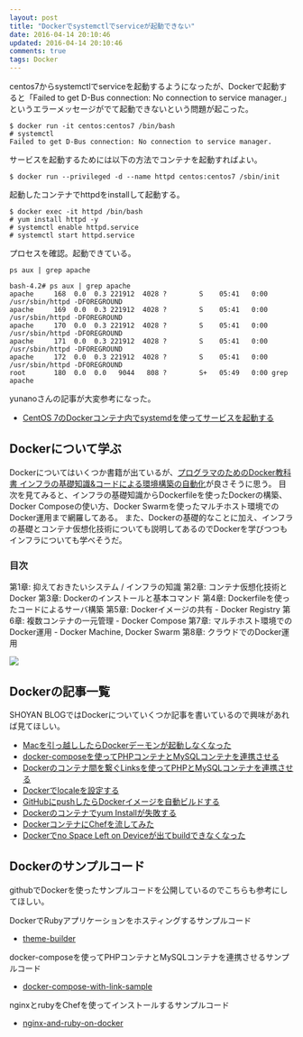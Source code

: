 ```yaml
---
layout: post
title: "Dockerでsystemctlでserviceが起動できない"
date: 2016-04-14 20:10:46
updated: 2016-04-14 20:10:46
comments: true
tags: Docker
---
```

centos7からsystemctlでserviceを起動するようになったが、Dockerで起動すると「Failed to get D-Bus connection: No connection to service manager.」というエラーメッセージがでて起動できないという問題が起こった。


```
$ docker run -it centos:centos7 /bin/bash
# systemctl
Failed to get D-Bus connection: No connection to service manager.

```

サービスを起動するためには以下の方法でコンテナを起動すればよい。

```
$ docker run --privileged -d --name httpd centos:centos7 /sbin/init

```

起動したコンテナでhttpdをinstallして起動する。


```
$ docker exec -it httpd /bin/bash
# yum install httpd -y
# systemctl enable httpd.service
# systemctl start httpd.service

```

プロセスを確認。起動できている。


```
ps aux | grep apache

bash-4.2# ps aux | grep apache
apache     168  0.0  0.3 221912  4028 ?        S    05:41   0:00 /usr/sbin/httpd -DFOREGROUND
apache     169  0.0  0.3 221912  4028 ?        S    05:41   0:00 /usr/sbin/httpd -DFOREGROUND
apache     170  0.0  0.3 221912  4028 ?        S    05:41   0:00 /usr/sbin/httpd -DFOREGROUND
apache     171  0.0  0.3 221912  4028 ?        S    05:41   0:00 /usr/sbin/httpd -DFOREGROUND
apache     172  0.0  0.3 221912  4028 ?        S    05:41   0:00 /usr/sbin/httpd -DFOREGROUND
root       180  0.0  0.0   9044   808 ?        S+   05:49   0:00 grep apache

```

yunanoさんの記事が大変参考になった。  

* [CentOS 7のDockerコンテナ内でsystemdを使ってサービスを起動する](http://qiita.com/yunano/items/9637ee21a71eba197345)

## Dockerについて学ぶ

Dockerについてはいくつか書籍が出ているが、[プログラマのためのDocker教科書 インフラの基礎知識&コードによる環境構築の自動化](http://amzn.to/2qiMHAN)が良さそうに思う。
目次を見てみると、インフラの基礎知識からDockerfileを使ったDockerの構築、Docker Composeの使い方、Docker Swarmを使ったマルチホスト環境でのDocker運用まで網羅してある。
また、Dockerの基礎的なことに加え、インフラの基礎とコンテナ仮想化技術についても説明してあるのでDockerを学びつつもインフラについても学べそうだ。

### 目次

第1章: 抑えておきたいシステム / インフラの知識
第2章: コンテナ仮想化技術とDocker
第3章: Dockerのインストールと基本コマンド
第4章: Dockerfileを使ったコードによるサーバ構築
第5章: Dockerイメージの共有 - Docker Registry
第6章: 複数コンテナの一元管理 - Docker Compose
第7章: マルチホスト環境でのDocker運用 - Docker Machine, Docker Swarm
第8章: クラウドでのDocker運用

<a href="https://www.amazon.co.jp/%E3%83%97%E3%83%AD%E3%82%B0%E3%83%A9%E3%83%9E%E3%81%AE%E3%81%9F%E3%82%81%E3%81%AEDocker%E6%95%99%E7%A7%91%E6%9B%B8-%E3%82%A4%E3%83%B3%E3%83%95%E3%83%A9%E3%81%AE%E5%9F%BA%E7%A4%8E%E7%9F%A5%E8%AD%98-%E3%82%B3%E3%83%BC%E3%83%89%E3%81%AB%E3%82%88%E3%82%8B%E7%92%B0%E5%A2%83%E6%A7%8B%E7%AF%89%E3%81%AE%E8%87%AA%E5%8B%95%E5%8C%96-%E9%98%BF%E4%BD%90-%E5%BF%97%E4%BF%9D/dp/479814102X/ref=as_li_ss_il?ie=UTF8&qid=1495788976&sr=8-1&keywords=docker&linkCode=li3&tag=syoyama-22&linkId=057e48e0a549d45b25dd7dca15a6eef7" target="_blank"><img border="0" src="//ws-fe.amazon-adsystem.com/widgets/q?_encoding=UTF8&ASIN=479814102X&Format=_SL250_&ID=AsinImage&MarketPlace=JP&ServiceVersion=20070822&WS=1&tag=syoyama-22" ></a><img src="https://ir-jp.amazon-adsystem.com/e/ir?t=syoyama-22&l=li3&o=9&a=479814102X" width="1" height="1" border="0" alt="" style="border:none !important; margin:0px !important;" />

## Dockerの記事一覧

SHOYAN BLOGではDockerについていくつか記事を書いているので興味があれば見てほしい。

- [Macを引っ越ししたらDockerデーモンが起動しなくなった](/blog/2016/10/05/fix-unable-to-connect-to-docker-daemon/) 
- [docker-composeを使ってPHPコンテナとMySQLコンテナを連携させる](/blog/2016/09/27/links-container-with-docker-compose/) 
- [Dockerのコンテナ間を繋ぐLinksを使ってPHPとMySQLコンテナを連携させる](/blog/2016/09/16/links-container-for-docker/) 
- [Dockerでlocaleを設定する](/blog/2016/08/24/sets-locale-on-docker/) 
- [GitHubにpushしたらDockerイメージを自動ビルドする](/blog/2016/08/03/docker-auto-build-tutorial/) 
- [Dockerのコンテナでyum Installが失敗する](/blog/2016/05/30/yum-install-failed-by-insufficient-space-on-docker/) 
- [DockerコンテナにChefを流してみた](/blog/2016/04/21/nginx-and-ruby-on-docker/) 
- [Dockerでno Space Left on Deviceが出てbuildできなくなった](/blog/2016/04/13/no-space-left-on-device-on-docker/) 

## Dockerのサンプルコード

githubでDockerを使ったサンプルコードを公開しているのでこちらも参考にしてほしい。

DockerでRubyアプリケーションをホスティングするサンプルコード
* [theme-builder](https://github.com/shoyan/theme-builder)

docker-composeを使ってPHPコンテナとMySQLコンテナを連携させるサンプルコード
* [docker-compose-with-link-sample](https://github.com/shoyan/docker-compose-with-link-sample)

nginxとrubyをChefを使ってインストールするサンプルコード
* [nginx-and-ruby-on-docker](https://github.com/shoyan/nginx-and-ruby-on-docker)
